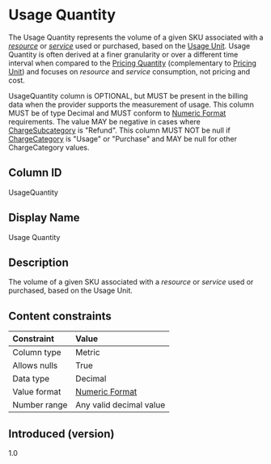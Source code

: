 # Usage Quantity

The Usage Quantity represents the volume of a given SKU associated with a [*resource*](#glossary:resource) or [*service*](#glossary:service) used or purchased, based on the [Usage Unit](#usageunit). Usage Quantity is often derived at a finer granularity or over a different time interval when compared to the [Pricing Quantity](#pricingquantity) (complementary to [Pricing Unit](#pricingunit)) and focuses on *resource* and *service* consumption, not pricing and cost.

UsageQuantity column is OPTIONAL, but MUST be present in the billing data when the provider supports the measurement of usage. This column MUST be of type Decimal and MUST conform to [Numeric Format](#numericformat) requirements. The value MAY be negative in cases where [ChargeSubcategory](#chargesubcategory) is "Refund". This column MUST NOT be null if [ChargeCategory](#chargecategory) is "Usage" or "Purchase" and MAY be null for other ChargeCategory values.

## Column ID

UsageQuantity

## Display Name

Usage Quantity

## Description

The volume of a given SKU associated with a *resource* or *service* used or purchased, based on the Usage Unit.

## Content constraints

| Constraint      | Value         |
|:----------------|:--------------|
| Column type     | Metric        |
| Allows nulls    | True          |
| Data type       | Decimal       |
| Value format    | [Numeric Format](#numericformat) |
| Number range    | Any valid decimal value |

## Introduced (version)

1.0

